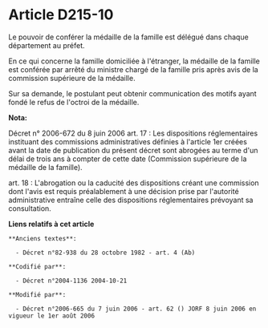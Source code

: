 # Article D215-10

Le pouvoir de conférer la médaille de la famille est délégué dans chaque département au préfet.

En ce qui concerne la famille domiciliée à l'étranger, la médaille de la famille est conférée par arrêté du ministre chargé
de la famille pris après avis de la commission supérieure de la médaille.

Sur sa demande, le postulant peut obtenir communication des motifs ayant fondé le refus de l'octroi de la médaille.

**Nota:**

Décret n° 2006-672 du 8 juin 2006 art. 17 : Les dispositions réglementaires instituant des commissions administratives
définies à l'article 1er créées avant la date de publication du présent décret sont abrogées au terme d'un délai de trois ans
à compter de cette date (Commission supérieure de la médaille de la famille).

art. 18 : L'abrogation ou la caducité des dispositions créant une commission dont l'avis est requis préalablement à une
décision prise par l'autorité administrative entraîne celle des dispositions réglementaires prévoyant sa consultation.

**Liens relatifs à cet article**

	**Anciens textes**:

	  - Décret n°82-938 du 28 octobre 1982 - art. 4 (Ab)

	**Codifié par**:

	  - Décret n°2004-1136 2004-10-21

	**Modifié par**:

	  - Décret n°2006-665 du 7 juin 2006 - art. 62 () JORF 8 juin 2006 en vigueur le 1er août 2006
